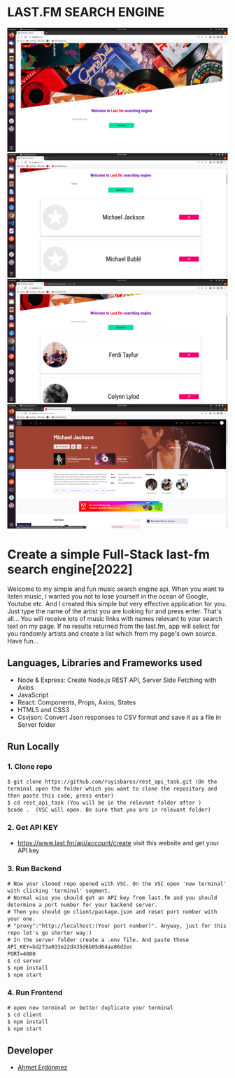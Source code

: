 # **LAST.FM SEARCH ENGINE**

![last.fm](/client/public/images/rf1.png)
![last.fm](/client/public/images/rf2.png)
![last.fm](/client/public/images/rf3.png)
![last.fm](/client/public/images/rf4.png)

# Create a simple Full-Stack last-fm search engine[2022]

Welcome to my simple and fun music search engine api. When you want to listen music, I wanted you not to lose yourself in the ocean of Google, Youtube etc. And I created this simple but very effective application for you. Just type the name of the artist you are looking for and press enter. That's all... You will receive lots of music links with names relevant to your search text on my page. If no results returned from the last.fm, app will select for you randomly artists and create a list which from my page's own source. Have fun...

## Languages, Libraries and Frameworks used

- Node & Express: Create Node.js REST API, Server Side Fetching with Axios
- JavaScript
- React: Components, Props, Axios, States
- HTML5 and CSS3
- Csvjson: Convert Json responses to CSV format and save it as a file in Server folder

## Run Locally

### 1. Clone repo

```
$ git clone https://github.com/ruyisbaros/rest_api_task.git (On the terminal open the folder which you want to clone the repository and then paste this code, press enter)
$ cd rest_api_task (You will be in the relevant folder after )
$code .  (VSC will open. Be sure that you are in relevant folder)
```
### 2. Get API KEY
- https://www.last.fm/api/account/create visit this website and get your API key

### 3. Run Backend

```
# Now your cloned repo opened with VSC. On the VSC open 'new terminal' with clicking 'terminal' segment.
# Normal wise you should get an API key from last.fm and you should determine a port number for your backend server. 
# Then you should go client/package.json and reset port number with your one. 
# "proxy":"http://localhost:(Your port number)". Anyway, just for this repo let's go shorter way:)
# In the server folder create a .env file. And paste these API_KEY=bd273a033e22d435d6b05d64aa86d2ec
PORT=4000
$ cd server 
$ npm install
$ npm start
```

### 4. Run Frontend

```
# open new terminal or better duplicate your terminal
$ cd client
$ npm install
$ npm start
```

## Developer

- [Ahmet Erdönmez](https://www.linkedin.com/in/ahmet-erdonmez-085bb8141/)